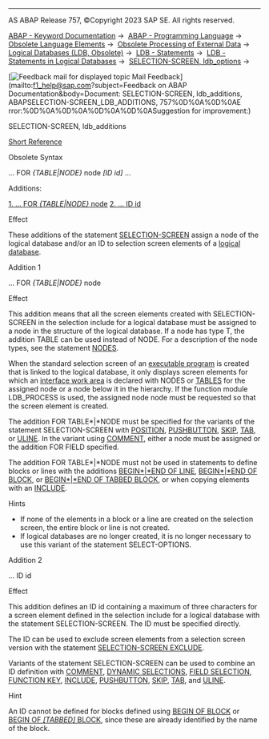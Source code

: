   

* * *

AS ABAP Release 757, ©Copyright 2023 SAP SE. All rights reserved.

[ABAP - Keyword Documentation](javascript:call_link\('abenabap.htm'\)) →  [ABAP - Programming Language](javascript:call_link\('abenabap_reference.htm'\)) →  [Obsolete Language Elements](javascript:call_link\('abenabap_obsolete.htm'\)) →  [Obsolete Processing of External Data](javascript:call_link\('abendata_storage_obsolete.htm'\)) →  [Logical Databases (LDB, Obsolete)](javascript:call_link\('abenldb.htm'\)) →  [LDB - Statements](javascript:call_link\('abenldb_abap_statements.htm'\)) →  [LDB - Statements in Logical Databases](javascript:call_link\('abenldb_statements.htm'\)) →  [SELECTION-SCREEN, ldb\_options](javascript:call_link\('abapselection-screen_ldb.htm'\)) → 

 [![](Mail.gif?object=Mail.gif&sap-language=EN "Feedback mail for displayed topic") Mail Feedback](mailto:f1_help@sap.com?subject=Feedback on ABAP Documentation&body=Document: SELECTION-SCREEN, ldb_additions, ABAPSELECTION-SCREEN_LDB_ADDITIONS, 757%0D%0A%0D%0AE
rror:%0D%0A%0D%0A%0D%0A%0D%0ASuggestion for improvement:)

SELECTION-SCREEN, ldb\_additions

[Short Reference](javascript:call_link\('abapselection-screen_shortref.htm'\))

Obsolete Syntax

... FOR *{*TABLE*|*NODE*}* node *\[*ID id*\]* ...

Additions:

[1\. ... FOR *{*TABLE*|*NODE*}* node](#!ABAP_ADDITION_1@1@)
[2\. ... ID id](#!ABAP_ADDITION_2@2@)

Effect

These additions of the statement [SELECTION-SCREEN](javascript:call_link\('abapselection-screen.htm'\)) assign a node of the logical database and/or an ID to selection screen elements of a [logical database](javascript:call_link\('abenlogical_data_base_glosry.htm'\) "Glossary Entry").

Addition 1   

... FOR *{*TABLE*|*NODE*}* node

Effect

This addition means that all the screen elements created with SELECTION-SCREEN in the selection include for a logical database must be assigned to a node in the structure of the logical database. If a node has type T, the addition TABLE can be used instead of NODE. For a description of the node types, see the statement [NODES](javascript:call_link\('abapnodes.htm'\)).

When the standard selection screen of an [executable program](javascript:call_link\('abenexecutable_program_glosry.htm'\) "Glossary Entry") is created that is linked to the logical database, it only displays screen elements for which an [interface work area](javascript:call_link\('abeninterface_work_area_glosry.htm'\) "Glossary Entry") is declared with NODES or [TABLES](javascript:call_link\('abaptables.htm'\)) for the assigned node or a node below it in the hierarchy. If the function module LDB\_PROCESS is used, the assigned node node must be requested so that the screen element is created.

The addition FOR TABLE*|*NODE must be specified for the variants of the statement SELECTION-SCREEN with [POSITION](javascript:call_link\('abapselection-screen_line.htm'\)), [PUSHBUTTON](javascript:call_link\('abapselection-screen_pushbutton.htm'\)), [SKIP](javascript:call_link\('abapselection-screen_skip.htm'\)), [TAB](javascript:call_link\('abapselection-screen_tabbed.htm'\)), or [ULINE](javascript:call_link\('abapselection-screen_uline.htm'\)). In the variant using [COMMENT](javascript:call_link\('abapselection-screen_comment.htm'\)), either a node must be assigned or the addition FOR FIELD specified.

The addition FOR TABLE*|*NODE must not be used in statements to define blocks or lines with the additions [BEGIN*|*END OF LINE](javascript:call_link\('abapselection-screen_line.htm'\)), [BEGIN*|*END OF BLOCK](javascript:call_link\('abapselection-screen_block.htm'\)), or [BEGIN*|*END OF TABBED BLOCK](javascript:call_link\('abapselection-screen_tabbed.htm'\)), or when copying elements with an [INCLUDE](javascript:call_link\('abapselection-screen_include.htm'\)).

Hints

-   If none of the elements in a block or a line are created on the selection screen, the entire block or line is not created.
-   If logical databases are no longer created, it is no longer necessary to use this variant of the statement SELECT-OPTIONS.

Addition 2   

... ID id

Effect

This addition defines an ID id containing a maximum of three characters for a screen element defined in the selection include for a logical database with the statement SELECTION-SCREEN. The ID must be specified directly.

The ID can be used to exclude screen elements from a selection screen version with the statement [SELECTION-SCREEN EXCLUDE](javascript:call_link\('abapselection-screen_ldb_version.htm'\)).

Variants of the statement SELECTION-SCREEN can be used to combine an ID definition with [COMMENT](javascript:call_link\('abapselection-screen_comment.htm'\)), [DYNAMIC SELECTIONS](javascript:call_link\('abapselection-screen_ldb_dynamic.htm'\)), [FIELD SELECTION](javascript:call_link\('abapselection-screen_ldb_field.htm'\)), [FUNCTION KEY](javascript:call_link\('abapselection-screen_functionkey.htm'\)), [INCLUDE](javascript:call_link\('abapselection-screen_include.htm'\)), [PUSHBUTTON](javascript:call_link\('abapselection-screen_pushbutton.htm'\)), [SKIP](javascript:call_link\('abapselection-screen_skip.htm'\)), [TAB](javascript:call_link\('abapselection-screen_tabbed.htm'\)), and [ULINE](javascript:call_link\('abapselection-screen_uline.htm'\)).

Hint

An ID cannot be defined for blocks defined using [BEGIN OF BLOCK](javascript:call_link\('abapselection-screen_block.htm'\)) or [BEGIN OF *\[*TABBED*\]* BLOCK](javascript:call_link\('abapselection-screen_tabbed.htm'\)), since these are already identified by the name of the block.